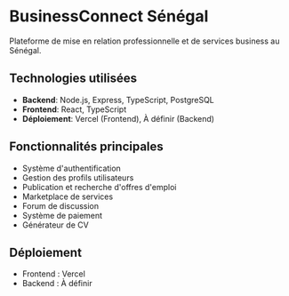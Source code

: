 # BusinessConnect Sénégal

Plateforme de mise en relation professionnelle et de services business au Sénégal.

## Technologies utilisées

- **Backend**: Node.js, Express, TypeScript, PostgreSQL
- **Frontend**: React, TypeScript
- **Déploiement**: Vercel (Frontend), À définir (Backend)

## Fonctionnalités principales

- Système d'authentification
- Gestion des profils utilisateurs
- Publication et recherche d'offres d'emploi
- Marketplace de services
- Forum de discussion
- Système de paiement
- Générateur de CV

## Déploiement
- Frontend : Vercel
- Backend : À définir
